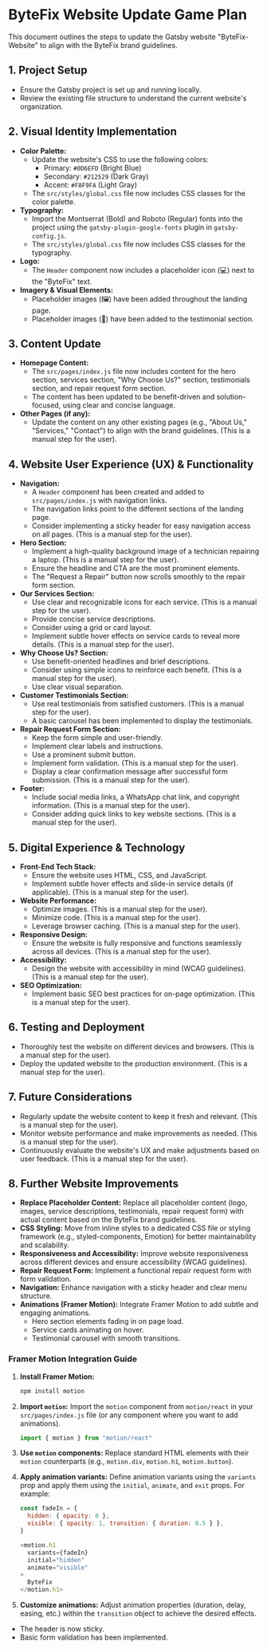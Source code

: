 # ByteFix Website Update Game Plan

This document outlines the steps to update the Gatsby website "ByteFix-Website" to align with the ByteFix brand guidelines.

## 1. Project Setup

*   Ensure the Gatsby project is set up and running locally.
*   Review the existing file structure to understand the current website's organization.

## 2. Visual Identity Implementation

*   **Color Palette:**
    *   Update the website's CSS to use the following colors:
        *   Primary: `#0D6EFD` (Bright Blue)
        *   Secondary: `#212529` (Dark Gray)
        *   Accent: `#F8F9FA` (Light Gray)
    *   The `src/styles/global.css` file now includes CSS classes for the color palette.
*   **Typography:**
    *   Import the Montserrat (Bold) and Roboto (Regular) fonts into the project using the `gatsby-plugin-google-fonts` plugin in `gatsby-config.js`.
    *   The `src/styles/global.css` file now includes CSS classes for the typography.
*   **Logo:**
    *   The `Header` component now includes a placeholder icon (💻) next to the "ByteFix" text.
*   **Imagery & Visual Elements:**
    *   Placeholder images (🖼️) have been added throughout the landing page.
    *   Placeholder images (👤) have been added to the testimonial section.

## 3. Content Update

*   **Homepage Content:**
    *   The `src/pages/index.js` file now includes content for the hero section, services section, "Why Choose Us?" section, testimonials section, and repair request form section.
    *   The content has been updated to be benefit-driven and solution-focused, using clear and concise language.
*   **Other Pages (if any):**
    *   Update the content on any other existing pages (e.g., "About Us," "Services," "Contact") to align with the brand guidelines. (This is a manual step for the user).

## 4. Website User Experience (UX) & Functionality

*   **Navigation:**
    *   A `Header` component has been created and added to `src/pages/index.js` with navigation links.
    *   The navigation links point to the different sections of the landing page.
    *   Consider implementing a sticky header for easy navigation access on all pages. (This is a manual step for the user).
*   **Hero Section:**
    *   Implement a high-quality background image of a technician repairing a laptop. (This is a manual step for the user).
    *   Ensure the headline and CTA are the most prominent elements.
    *   The "Request a Repair" button now scrolls smoothly to the repair form section.
*   **Our Services Section:**
    *   Use clear and recognizable icons for each service. (This is a manual step for the user).
    *   Provide concise service descriptions.
    *   Consider using a grid or card layout.
    *   Implement subtle hover effects on service cards to reveal more details. (This is a manual step for the user).
*   **Why Choose Us? Section:**
    *   Use benefit-oriented headlines and brief descriptions.
    *   Consider using simple icons to reinforce each benefit. (This is a manual step for the user).
    *   Use clear visual separation.
*   **Customer Testimonials Section:**
    *   Use real testimonials from satisfied customers. (This is a manual step for the user).
    *   A basic carousel has been implemented to display the testimonials.
*   **Repair Request Form Section:**
    *   Keep the form simple and user-friendly.
    *   Implement clear labels and instructions.
    *   Use a prominent submit button.
    *   Implement form validation. (This is a manual step for the user).
    *   Display a clear confirmation message after successful form submission. (This is a manual step for the user).
*   **Footer:**
    *   Include social media links, a WhatsApp chat link, and copyright information. (This is a manual step for the user).
    *   Consider adding quick links to key website sections. (This is a manual step for the user).

## 5. Digital Experience & Technology

*   **Front-End Tech Stack:**
    *   Ensure the website uses HTML, CSS, and JavaScript.
    *   Implement subtle hover effects and slide-in service details (if applicable). (This is a manual step for the user).
*   **Website Performance:**
    *   Optimize images. (This is a manual step for the user).
    *   Minimize code. (This is a manual step for the user).
    *   Leverage browser caching. (This is a manual step for the user).
*   **Responsive Design:**
    *   Ensure the website is fully responsive and functions seamlessly across all devices. (This is a manual step for the user).
*   **Accessibility:**
    *   Design the website with accessibility in mind (WCAG guidelines). (This is a manual step for the user).
*   **SEO Optimization:**
    *   Implement basic SEO best practices for on-page optimization. (This is a manual step for the user).

## 6. Testing and Deployment

*   Thoroughly test the website on different devices and browsers. (This is a manual step for the user).
*   Deploy the updated website to the production environment. (This is a manual step for the user).

## 7. Future Considerations

*   Regularly update the website content to keep it fresh and relevant. (This is a manual step for the user).
*   Monitor website performance and make improvements as needed. (This is a manual step for the user).
*   Continuously evaluate the website's UX and make adjustments based on user feedback. (This is a manual step for the user).

## 8. Further Website Improvements

*   **Replace Placeholder Content:** Replace all placeholder content (logo, images, service descriptions, testimonials, repair request form) with actual content based on the ByteFix brand guidelines.
*   **CSS Styling:** Move from inline styles to a dedicated CSS file or styling framework (e.g., styled-components, Emotion) for better maintainability and scalability.
*   **Responsiveness and Accessibility:** Improve website responsiveness across different devices and ensure accessibility (WCAG guidelines).
*   **Repair Request Form:** Implement a functional repair request form with form validation.
*   **Navigation:** Enhance navigation with a sticky header and clear menu structure.
*   **Animations (Framer Motion):** Integrate Framer Motion to add subtle and engaging animations.
    *   Hero section elements fading in on page load.
    *   Service cards animating on hover.
    *   Testimonial carousel with smooth transitions.

### Framer Motion Integration Guide

1.  **Install Framer Motion:**
    ```bash
    npm install motion
    ```
2.  **Import `motion`:** Import the `motion` component from `motion/react` in your `src/pages/index.js` file (or any component where you want to add animations).
    ```javascript
    import { motion } from "motion/react"
    ```
3.  **Use `motion` components:** Replace standard HTML elements with their `motion` counterparts (e.g., `motion.div`, `motion.h1`, `motion.button`).
4.  **Apply animation variants:** Define animation variants using the `variants` prop and apply them using the `initial`, `animate`, and `exit` props.  For example:

    ```javascript
    const fadeIn = {
      hidden: { opacity: 0 },
      visible: { opacity: 1, transition: { duration: 0.5 } },
    }

    <motion.h1
      variants={fadeIn}
      initial="hidden"
      animate="visible"
    >
      ByteFix
    </motion.h1>
    ```
5.  **Customize animations:**  Adjust animation properties (duration, delay, easing, etc.) within the `transition` object to achieve the desired effects.

*   The header is now sticky.
*   Basic form validation has been implemented.
